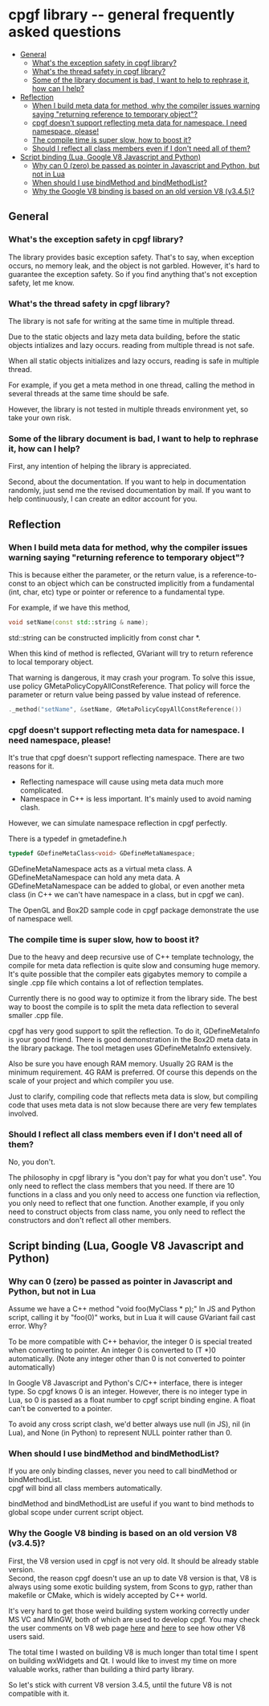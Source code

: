# cpgf library -- general frequently asked questions
<!--begintoc-->
* [General](#a2_1)
  * [What's the exception safety in cpgf library?](#a3_1)
  * [What's the thread safety in cpgf library?](#a3_2)
  * [Some of the library document is bad, I want to help to rephrase it, how can I help?](#a3_3)
* [Reflection](#a2_2)
  * [When I build meta data for method, why the compiler issues warning saying "returning reference to temporary object"?](#a3_4)
  * [cpgf doesn't support reflecting meta data for namespace. I need namespace, please!](#a3_5)
  * [The compile time is super slow, how to boost it?](#a3_6)
  * [Should I reflect all class members even if I don't need all of them?](#a3_7)
* [Script binding (Lua, Google V8 Javascript and Python)](#a2_3)
  * [Why can 0 (zero) be passed as pointer in Javascript and Python, but not in Lua](#a3_8)
  * [When should I use bindMethod and bindMethodList?](#a3_9)
  * [Why the Google V8 binding is based on an old version V8 (v3.4.5)?](#a3_10)
<!--endtoc-->

<a id="a2_1"></a>
## General

<a id="a3_1"></a>
### What's the exception safety in cpgf library?

The library provides basic exception safety. That's to say, when exception occurs, no memory leak, and the object is not garbled. However, it's hard to guarantee the exception safety. So if you find anything that's not exception safety, let me know.

<a id="a3_2"></a>
### What's the thread safety in cpgf library?

The library is not safe for writing at the same time in multiple thread.

Due to the static objects and lazy meta data building, before the static objects intializes and lazy occurs. reading from multiple thread is not safe.

When all static objects initializes and lazy occurs, reading is safe in multiple thread.

For example, if you get a meta method in one thread, calling the method in several threads at the same time should be safe.

However, the library is not tested in multiple threads environment yet, so take your own risk.

<a id="a3_3"></a>
### Some of the library document is bad, I want to help to rephrase it, how can I help?

First, any intention of helping the library is appreciated.

Second, about the documentation. If you want to help in documentation randomly, just send me the revised documentation by mail. If you want to help continuously, I can create an editor account for you.

<a id="a2_2"></a>
## Reflection

<a id="a3_4"></a>
### When I build meta data for method, why the compiler issues warning saying "returning reference to temporary object"?

This is because either the parameter, or the return value, is a reference-to-const to an object which can be constructed implicitly from a fundamental (int, char, etc) type or pointer or reference to a fundamental type.

For example, if we have this method,
```c++
void setName(const std::string & name);
```
std::string can be constructed implicitly from const char *.

When this kind of method is reflected, GVariant will try to return reference to local temporary object.

That warning is dangerous, it may crash your program. To solve this issue, use policy GMetaPolicyCopyAllConstReference. That policy will force the parameter or return value being passed by value instead of reference.
```c++
._method("setName", &setName, GMetaPolicyCopyAllConstReference())
```


<a id="a3_5"></a>
### cpgf doesn't support reflecting meta data for namespace. I need namespace, please!

It's true that cpgf doesn't support reflecting namespace. There are two reasons for it.
  - Reflecting namespace will cause using meta data much more complicated.
  - Namespace in C++ is less important. It's mainly used to avoid naming clash.

However, we can simulate namespace reflection in cpgf perfectly.

There is a typedef in gmetadefine.h
```c++
typedef GDefineMetaClass<void> GDefineMetaNamespace;
```

GDefineMetaNamespace acts as a virtual meta class. A GDefineMetaNamespace can hold any meta data. A GDefineMetaNamespace can be added to global, or even another meta class (in C++ we can't have namespace in a class, but in cpgf we can).

The OpenGL and Box2D sample code in cpgf package demonstrate the use of namespace well.

<a id="a3_6"></a>
### The compile time is super slow, how to boost it?

Due to the heavy and deep recursive use of C++ template technology, the compile for meta data reflection is quite slow and consuming huge memory. It's quite possible that the compiler eats gigabytes memory to compile a single .cpp file which contains a lot of reflection templates.

Currently there is no good way to optimize it from the library side. The best way to boost the compile is to split the meta data reflection to several smaller .cpp file.

cpgf has very good support to split the reflection. To do it, GDefineMetaInfo is your good friend. There is good demonstration in the Box2D meta data in the library package. The tool metagen uses GDefineMetaInfo extensively.

Also be sure you have enough RAM memory. Usually 2G RAM is the minimum requirement. 4G RAM is preferred. Of course this depends on the scale of your project and which compiler you use.

Just to clarify, compiling code that reflects meta data is slow, but compiling code that uses meta data is not slow because there are very few templates involved.

<a id="a3_7"></a>
### Should I reflect all class members even if I don't need all of them?
No, you don't.

The philosophy in cpgf library is "you don't pay for what you don't use". You only need to reflect the class members that you need. If there are 10 functions in a class and you only need to access one function via reflection, you only need to reflect that one function. Another example, if you only need to construct objects from class name, you only need to reflect the constructors and don't reflect all other members.

<a id="a2_3"></a>
## Script binding (Lua, Google V8 Javascript and Python)

<a id="a3_8"></a>
### Why can 0 (zero) be passed as pointer in Javascript and Python, but not in Lua

Assume we have a C++ method "void foo(MyClass * p);" In JS and Python script, calling it by "foo(0)" works, but in Lua it will cause GVariant fail cast error. Why?

To be more compatible with C++ behavior, the integer 0 is special treated when converting to pointer. An integer 0 is converted to (T *)0 automatically. (Note any integer other than 0 is not converted to pointer automatically)

In Google V8 Javascript and Python's C/C++ interface, there is integer type. So cpgf knows 0 is an integer. However, there is no integer type in Lua, so 0 is passed as a float number to cpgf script binding engine. A float can't be converted to a pointer.

To avoid any cross script clash, we'd better always use null (in JS), nil (in Lua), and None (in Python) to represent NULL pointer rather than 0.

<a id="a3_9"></a>
### When should I use bindMethod and bindMethodList?

If you are only binding classes, never you need to call bindMethod or bindMethodList.  
cpgf will bind all class members automatically.

bindMethod and bindMethodList are useful if you want to bind methods to global scope under current script object.

<a id="a3_10"></a>
### Why the Google V8 binding is based on an old version V8 (v3.4.5)?

First, the V8 version used in cpgf is not very old. It should be already stable version.  
Second, the reason cpgf doesn't use an up to date V8 version is that, V8 is always using some exotic building system, from Scons to gyp, rather than makefile or CMake, which is widely accepted by C++ world.

It's very hard to get those weird building system working correctly under MS VC and MinGW, both of which are used to develop cpgf. You may check the user comments on V8 web page [here](*code.google.com/p/v8/wiki/BuildingOnWindows) and [here](*code.google.com/p/v8/wiki/BuildingWithGYP) to see how other V8 users said.

The total time I wasted on building V8 is much longer than total time I spent on building wxWidgets and Qt. I would like to invest my time on more valuable works, rather than building a third party library.

So let's stick with current V8 version 3.4.5, until the future V8 is not compatible with it.
